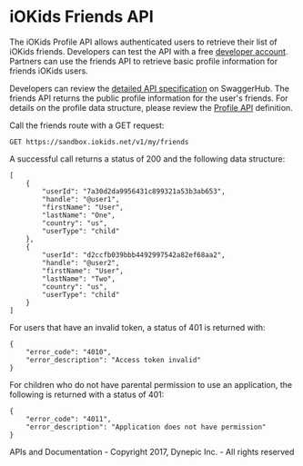 # iOKids Friends API

The iOKids Profile API allows authenticated users to retrieve their list of iOKids friends. Developers can test the API 
with a free [developer account](https://sandbox.iokids.net/developer). Partners can use the friends API to retrieve basic 
profile information for friends iOKids users.

Developers can review the [detailed API specification](https://app.swaggerhub.com/apis/iOKids/Friends/1.0.0) on SwaggerHub. 
The friends API returns the public profile information for the user's friends. For details on the profile data structure,
please review the [Profile API](/Profile.md) definition.

Call the friends route with a GET request:

`GET https://sandbox.iokids.net/v1/my/friends`

A successful call returns a status of 200 and the following data structure:

```
[
    {
        "userId": "7a30d2da9956431c899321a53b3ab653",
        "handle": "@user1",
        "firstName": "User",
        "lastName": "One",
        "country": "us",
        "userType": "child"
    },
    {
        "userId": "d2ccfb039bbb4492997542a82ef68aa2",
        "handle": "@user2",
        "firstName": "User",
        "lastName": "Two",
        "country": "us",
        "userType": "child"
    }
]
```

For users that have an invalid token, a status of 401 is returned with:
```
{
    "error_code": "4010",
    "error_description": "Access token invalid"
}
```

For children who do not have parental permission to use an application, the following is returned with a status of 401:
```
{
    "error_code": "4011",
    "error_description": "Application does not have permission"
}
```


APIs and Documentation - Copyright 2017, Dynepic Inc. - All rights reserved
